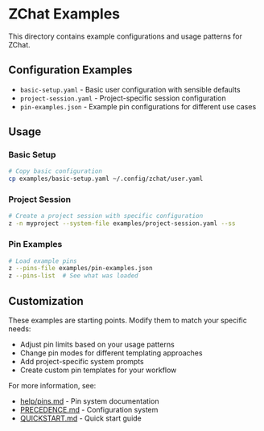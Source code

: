 # ZChat Examples

This directory contains example configurations and usage patterns for ZChat.

## Configuration Examples

- `basic-setup.yaml` - Basic user configuration with sensible defaults
- `project-session.yaml` - Project-specific session configuration
- `pin-examples.json` - Example pin configurations for different use cases

## Usage

### Basic Setup
```bash
# Copy basic configuration
cp examples/basic-setup.yaml ~/.config/zchat/user.yaml
```

### Project Session
```bash
# Create a project session with specific configuration
z -n myproject --system-file examples/project-session.yaml --ss
```

### Pin Examples
```bash
# Load example pins
z --pins-file examples/pin-examples.json
z --pins-list  # See what was loaded
```

## Customization

These examples are starting points. Modify them to match your specific needs:

- Adjust pin limits based on your usage patterns
- Change pin modes for different templating approaches
- Add project-specific system prompts
- Create custom pin templates for your workflow

For more information, see:
- [help/pins.md](../help/pins.md) - Pin system documentation
- [PRECEDENCE.md](../PRECEDENCE.md) - Configuration system
- [QUICKSTART.md](../QUICKSTART.md) - Quick start guide